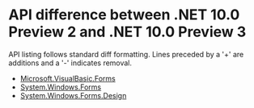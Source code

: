 # API difference between .NET 10.0 Preview 2 and .NET 10.0 Preview 3

API listing follows standard diff formatting.
Lines preceded by a '+' are additions and a '-' indicates removal.

* [Microsoft.VisualBasic.Forms](10.0-preview3_Microsoft.VisualBasic.Forms.md)
* [System.Windows.Forms](10.0-preview3_System.Windows.Forms.md)
* [System.Windows.Forms.Design](10.0-preview3_System.Windows.Forms.Design.md)

